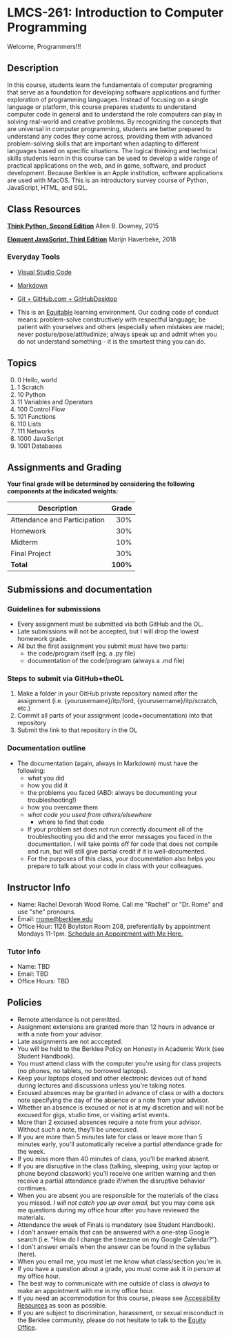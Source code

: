 # LMCS-261: Introduction to Computer Programming

Welcome, Programmers!!!

## Description
In this course, students learn the fundamentals of computer programing that serve as a foundation for developing software applications and further exploration of programming languages. Instead of focusing on a single language or platform, this course prepares students to understand computer code in general and to understand the role computers can play in solving real-world and creative problems. By recognizing the concepts that are universal in computer programming, students are better prepared to understand any codes they come across, providing them with advanced problem-solving skills that are important when adapting to different languages based on specific situations. The logical thinking and technical skills students learn in this course can be used to develop a wide range of practical applications on the web, and in game, software, and product development. Because Berklee is an Apple institution, software applications are used with MacOS.
This is an introductory survey course of Python, JavaScript, HTML, and SQL.

## Class Resources

**[Think Python, Second Edition](http://greenteapress.com/thinkpython2/html/index.html)**
Allen B. Downey, 2015

**[Eloquent JavaScript, Third Edition](https://eloquentjavascript.net/)**
Marijn Haverbeke, 2018

### Everyday Tools

* [Visual Studio Code](https://code.visualstudio.com/)

* [Markdown](https://github.com/adam-p/markdown-here/wiki/Markdown-Cheatsheet)

* [Git + GitHub.com + GitHubDesktop](https://github.blog/2019-10-02-get-started-easier-with-github-desktop-2-2/)

* This is an [Equitable](https://www.berklee.edu/equity-policy-and-process/equity-policy) learning environment. Our coding code of conduct means: problem-solve constructively with respectful language; be patient with yourselves and others (especially when mistakes are made); never posture/pose/attitudinize; always speak up and admit when you do not understand something - it is the smartest thing you can do.

## Topics
0. 0 Hello, world
1. 1 Scratch
2. 10 Python
3. 11 Variables and Operators
4. 100 Control Flow
5. 101 Functions
6. 110 Lists
7. 111 Networks
8. 1000 JavaScript
9. 1001 Databases

## Assignments and Grading
**Your final grade will be determined by considering the following components at the indicated weights:**  

Description|Grade
---|---:|
Attendance and Participation|30%
Homework| 30%
Midterm| 10%
Final Project| 30%
**Total**|**100%**

## Submissions and documentation

### Guidelines for submissions
- Every assignment must be submitted via both GitHub and the OL.
- Late submissions will not be accepted, but I will drop the lowest homework grade.
- All but the first assignment you submit must have two parts:
  - the code/program itself (eg. a .py file)
  - documentation of the code/program (always a .md file)

### Steps to submit via GitHub+theOL
  1. Make a folder in your GitHub private repository named after the assignment (i.e. {yourusername}/itp/ford, {yourusername}/itp/scratch, etc.)
  2. Commit all parts of your assignment (code+documentation) into that repository
  3. Submit the link to that repository in the OL

### Documentation outline
  - The documentation (again, always in Markdown) must have the following:
    - what you did
    - how you did it
    - the problems you faced (ABD: always be documenting your troubleshooting!)
    - how you overcame them
    - *what code you used from others/elsewhere*
      - where to find that code
    - If your problem set does not run correctly document all of the troubleshooting you did and the error messages you faced in the documentation. I will take points off for code that does not compile and run, but will still give partial credit if it is well-documented.
    - For the purposes of this class, your documentation also helps you prepare to talk about your code in class with your colleagues.

## Instructor Info
- Name: Rachel Devorah Wood Rome. Call me "Rachel" or "Dr. Rome" and use "she" pronouns.
- Email: rrome@berklee.edu
- Office Hour: 1126 Boylston Room 208, preferentially by appointment Mondays 11-1pm. [Schedule an Appointment with Me Here.](https://calendar.google.com/calendar/selfsched?sstoken=UUJvY3FWa3g0b3dhfGRlZmF1bHR8OTk1YzM0YTAxMDljZGU5MGEzZjQxNzViOWQ2ZTM3NjA)

### Tutor Info
- Name: TBD
- Email: TBD
- Office Hours: TBD

## Policies
- Remote attendance is not permitted.
- Assignment extensions are granted more than 12 hours in advance or with a note from your advisor.
- Late assignments are not acccepted.
- You will be held to the Berklee Policy on Honesty in Academic Work (see Student Handbook).
- You must attend class with the computer you're using for class projects (no phones, no tablets, no borrowed laptops).
- Keep your laptops closed and other electronic devices out of hand during lectures and discussions unless you're taking notes.
- Excused absences may be granted in advance of class or with a doctors note specifying the day of the absence or a note from your advisor.
- Whether an absence is excused or not is at my discretion and will not be excused for gigs, studio time, or visiting artist events.
- More than 2 excused absences require a note from your advisor. Without such a note, they’ll be unexcused.
- If you are more than 5 minutes late for class or leave more than 5 minutes early, you'll automatically receive a partial attendance grade for the week.
- If you miss more than 40 minutes of class, you'll be marked absent.
- If you are disruptive in the class (talking, sleeping, using your laptop or phone beyond classwork) you'll receive one written warning and then receive a partial attendance grade if/when the disruptive behavior continues.
- When you are absent you are responsible for the materials of the class you missed. *I will not catch you up over email,* but you may come ask me questions during my office hour after you have reviewed the materials.
- Attendance the week of Finals is mandatory (see Student Handbook).
- I don't answer emails that can be answered with a one-step Google search (i.e. “How do I change the timezone on my Google Calendar?”).
- I don't answer emails when the answer can be found in the syllabus (here).
- When you email me, you must let me know what class/section you're in.
- If you have a question about a grade, you must come ask it *in person* at my office hour.
- The best way to communicate with me outside of class is *always* to make an appointment with me in my office hour.
- If you need an accommodation for this course, please see [Accessibility Resources](https://www.berklee.edu/accessibility-resources) as soon as possible.
- If you are subject to discrimination, harassment, or sexual misconduct in the Berklee community, please do not hesitate to talk to the [Equity Office](https://www.berklee.edu/equity).
